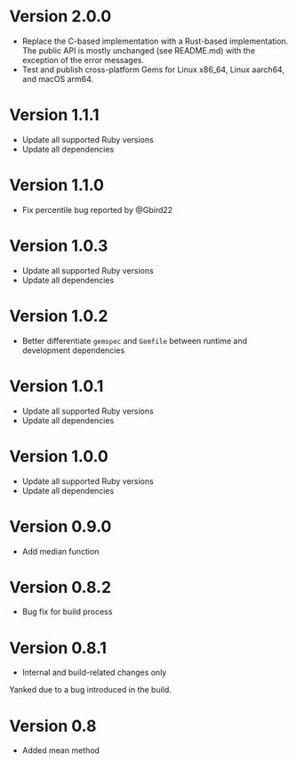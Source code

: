 # Version 2.0.0

- Replace the C-based implementation with a Rust-based implementation. The public API is mostly unchanged (see README.md) with the exception of the error messages.
- Test and publish cross-platform Gems for Linux x86_64, Linux aarch64, and macOS arm64.

# Version 1.1.1

- Update all supported Ruby versions
- Update all dependencies

# Version 1.1.0

- Fix percentile bug reported by @Gbird22

# Version 1.0.3

- Update all supported Ruby versions
- Update all dependencies

# Version 1.0.2

- Better differentiate `gemspec` and `Gemfile` between runtime and development dependencies

# Version 1.0.1

- Update all supported Ruby versions
- Update all dependencies

# Version 1.0.0

- Update all supported Ruby versions
- Update all dependencies

# Version 0.9.0

- Add median function

# Version 0.8.2

- Bug fix for build process

# Version 0.8.1

- Internal and build-related changes only

Yanked due to a bug introduced in the build.

# Version 0.8

- Added mean method
